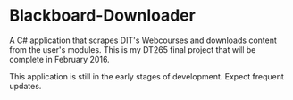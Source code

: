 # Blackboard-Downloader
A C# application that scrapes DIT's Webcourses and downloads content from the user's modules. This is my DT265 final project that will be complete in February 2016.

This application is still in the early stages of development. Expect frequent updates.
